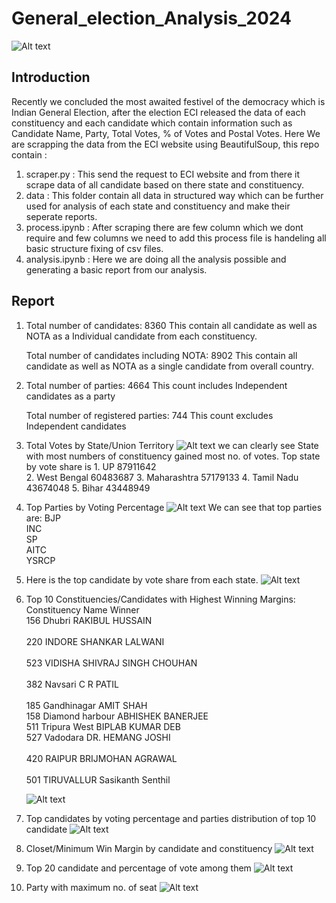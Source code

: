 # General_election_Analysis_2024

![Alt text](graphs/India-Election-Results-2024-Live--scaled.jpg)

## Introduction 
Recently we concluded the most awaited festivel of the democracy which is Indian General Election, after the election ECI released the data of each constituency and each candidate which contain information such as Candidate Name, Party, Total Votes, % of Votes and Postal Votes.
Here We are scrapping the data from the ECI website using BeautifulSoup, this repo contain :
1. scraper.py : This send the request to ECI website and from there it scrape data of all candidate based on there state and constituency.
2. data : This folder contain all data in structured way which can be further used for analysis of each state and constituency and make their seperate reports.
3. process.ipynb : After scraping there are few column which we dont require and few columns we need to add this process file is handeling all basic structure fixing of csv files.
4. analysis.ipynb : Here we are doing all the analysis possible and generating a basic report from our analysis.

## Report
1.  Total number of candidates: 8360
    This contain all candidate as well as NOTA as a Individual candidate from each constituency.

    Total number of candidates including NOTA: 8902
    This contain all candidate as well as NOTA as a single candidate from overall country.

2.  Total number of parties: 4664
    This count includes Independent candidates as a party

    Total number of registered parties: 744
    This count excludes Independent candidates

3.  Total Votes by State/Union Territory
    ![Alt text](graphs/total_votes_by_state.png)
    we can clearly see State with most numbers of constituency gained most no. of votes.
    Top state by vote share is 
        1. UP               87911642                                 
        2. West Bengal      60483687 
        3. Maharashtra      57179133 
        4. Tamil Nadu       43674048 
        5. Bihar            43448949 

4.  Top Parties by Voting Percentage
    ![Alt text](graphs/party_by_voteshare.png)
    We can see that top parties are:
    BJP  
    INC  
    SP  
    AITC  
    YSRCP  

5.  Here is the top candidate by vote share from each state.
    ![Alt text](graphs/highest_vote_gainer_state.png)

6.  Top 10 Constituencies/Candidates with Highest Winning Margins: <br>
            Constituency Name                 Winner       
        156            Dhubri        RAKIBUL HUSSAIN  <br>  
        220            INDORE        SHANKAR LALWANI  <br>   
        523           VIDISHA  SHIVRAJ SINGH CHOUHAN  <br>  
        382           Navsari              C R PATIL  <br>  
        185       Gandhinagar              AMIT SHAH  <br> 
        158   Diamond harbour      ABHISHEK BANERJEE  <br> 
        511      Tripura West       BIPLAB KUMAR DEB  <br> 
        527          Vadodara       DR. HEMANG JOSHI  <br>  
        420            RAIPUR      BRIJMOHAN AGRAWAL  <br>  
        501        TIRUVALLUR      Sasikanth Senthil  <br>  
    
    ![Alt text](graphs/highest_winningmarg.png)

7.  Top candidates by voting percentage and parties distribution of top 10 candidate
    ![Alt text](graphs/highest_voteper.png)


8.  Closet/Minimum Win Margin by candidate and constituency
    ![Alt text](graphs/least_margin.png)

9.  Top 20 candidate and percentage of vote among them
    ![Alt text](graphs/top20.png)

10.  Party with maximum no. of seat
    ![Alt text](graphs/total_Seat.png)
